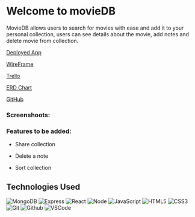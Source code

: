 <h1>Welcome to movieDB</h1>

<p>MovieDB allows users to search for movies with ease and add it to your personal collection, users can see details about the movie, add notes and delete movie from collection.</p>

[Deployed App]()

[WireFrame](https://whimsical.com/moviedb-QweMBkpRT72ieCQmXCMbkP@2Ux7TurymN7RdSLHqAtD)

[Trello](https://trello.com/b/lbozWdyD/moviedb)

[ERD Chart](https://lucid.app/lucidchart/21d8a6e1-1505-47ad-a012-bee55430eea3/edit?viewport_loc=-297%2C-109%2C1796%2C1075%2C0_0&invitationId=inv_94d1ba25-b9f4-419d-bcc7-96337213fcbf#)

[GitHub](https://github.com/fernando-massa/moviesDB)


### Screenshoots:


 

### Features to be added:

- Share collection 

- Delete a note

- Sort collection


## Technologies Used

![MongoDB](https://img.shields.io/badge/-MongoDB-333?style=flat&logo=mongodb)
![Express](https://img.shields.io/badge/-Express-333?style=flat&logo=express)
![React](https://img.shields.io/badge/-React-333?style=flat&logo=react) 
![Node](https://img.shields.io/badge/-Node.js-333?style=flat&logo=node.js)
![JavaScript](https://img.shields.io/badge/-JavaScript-333?style=flat&logo=javascript) 
![HTML5](https://img.shields.io/badge/-HTML5-333?style=flat&logo=html5)
![CSS3](https://img.shields.io/badge/-CSS-333?style=flat&logo=css3)
![Git](https://img.shields.io/badge/-Git-333?style=flat&logo=git)
![Github](https://img.shields.io/badge/-GitHub-333?style=flat&logo=github)
![VSCode](https://img.shields.io/badge/-VS_Code-333?style=flat&logo=visualstudio)

